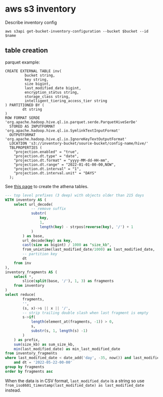 # aws s3 inventory

Describe inventory config

```
aws s3api get-bucket-inventory-configuration --bucket $bucket --id $name
```

## table creation

parquet example:

```
CREATE EXTERNAL TABLE inv(
         bucket string,
         key string,
         size bigint,
         last_modified_date bigint,
         encryption_status string,
         storage_class string,
         intelligent_tiering_access_tier string
) PARTITIONED BY (
        dt string
)
ROW FORMAT SERDE 'org.apache.hadoop.hive.ql.io.parquet.serde.ParquetHiveSerDe'
  STORED AS INPUTFORMAT 'org.apache.hadoop.hive.ql.io.SymlinkTextInputFormat'
  OUTPUTFORMAT 'org.apache.hadoop.hive.ql.io.IgnoreKeyTextOutputFormat'
  LOCATION 's3://inventory-bucket/source-bucket/config-name/hive/'
  TBLPROPERTIES (
    "projection.enabled" = "true",
    "projection.dt.type" = "date",
    "projection.dt.format" = "yyyy-MM-dd-HH-mm",
    "projection.dt.range" = "2022-01-01-00-00,NOW",
    "projection.dt.interval" = "1",
    "projection.dt.interval.unit" = "DAYS"
  );
```

See [this page](https://docs.aws.amazon.com/AmazonS3/latest/userguide/storage-inventory-athena-query.html) to create the athena tables.

```sql
--- top level prefixes (3 deep) with objects older than 215 days
WITH inventory AS (
	select url_decode(
			-- remove suffix
			substr(
				key,
				1,
				length(key) - strpos(reverse(key), '/') + 1
			)
		) as base,
		url_decode(key) as key,
		cast(size as bigint) / 1000 as "size_kb",
		from_unixtime(last_modified_date/1000) as last_modified_date,
		-- partition key
		dt
	from inv
),
inventory_fragments AS (
	select *,
		slice(split(base, '/'), 1, 3) as fragments
	from inventory
)
select reduce(
		fragments,
		'',
		(s, x)->s || x || '/',
		-- strip trailing double slash when last fragment is empty
		s->if(
			length(element_at(fragments, -1)) > 0,
			s,
			substr(s, 1, length(s) -1)
		)
	) as prefix,
	sum(size_kb) as sum_size_kb,
	min(last_modified_date) as min_last_modified_date
from inventory_fragments
where last_modified_date < date_add('day', -35, now()) and last_modified_date > date_add('day', -215, now())
	and dt = '2022-05-22-00-00'
group by fragments
order by fragments asc
```

When the data is in CSV format, `last_modified_date` is a string so use `from_iso8601_timestamp(last_modified_date) as last_modified_date` instead.
